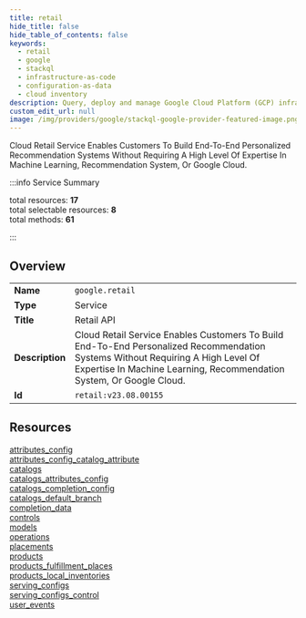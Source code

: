 ```yaml
---
title: retail
hide_title: false
hide_table_of_contents: false
keywords:
  - retail
  - google
  - stackql
  - infrastructure-as-code
  - configuration-as-data
  - cloud inventory
description: Query, deploy and manage Google Cloud Platform (GCP) infrastructure and resources using SQL
custom_edit_url: null
image: /img/providers/google/stackql-google-provider-featured-image.png
---
```

Cloud Retail Service Enables Customers To Build End-To-End Personalized Recommendation Systems Without Requiring A High Level Of Expertise In Machine Learning, Recommendation System, Or Google Cloud.  
    
:::info Service Summary

<div class="row">
<div class="providerDocColumn">
<span>total resources:&nbsp;<b>17</b></span><br />
<span>total selectable resources:&nbsp;<b>8</b></span><br />
<span>total methods:&nbsp;<b>61</b></span><br />
</div>
</div>

:::

## Overview
<table><tbody>
<tr><td><b>Name</b></td><td><code>google.retail</code></td></tr>
<tr><td><b>Type</b></td><td>Service</td></tr>
<tr><td><b>Title</b></td><td>Retail API</td></tr>
<tr><td><b>Description</b></td><td>Cloud Retail Service Enables Customers To Build End-To-End Personalized Recommendation Systems Without Requiring A High Level Of Expertise In Machine Learning, Recommendation System, Or Google Cloud.</td></tr>
<tr><td><b>Id</b></td><td><code>retail:v23.08.00155</code></td></tr>
</tbody></table>

## Resources
<div class="row">
<div class="providerDocColumn">
<a href="/providers/google/retail/attributes_config/">attributes_config</a><br />
<a href="/providers/google/retail/attributes_config_catalog_attribute/">attributes_config_catalog_attribute</a><br />
<a href="/providers/google/retail/catalogs/">catalogs</a><br />
<a href="/providers/google/retail/catalogs_attributes_config/">catalogs_attributes_config</a><br />
<a href="/providers/google/retail/catalogs_completion_config/">catalogs_completion_config</a><br />
<a href="/providers/google/retail/catalogs_default_branch/">catalogs_default_branch</a><br />
<a href="/providers/google/retail/completion_data/">completion_data</a><br />
<a href="/providers/google/retail/controls/">controls</a><br />
<a href="/providers/google/retail/models/">models</a><br />
</div>
<div class="providerDocColumn">
<a href="/providers/google/retail/operations/">operations</a><br />
<a href="/providers/google/retail/placements/">placements</a><br />
<a href="/providers/google/retail/products/">products</a><br />
<a href="/providers/google/retail/products_fulfillment_places/">products_fulfillment_places</a><br />
<a href="/providers/google/retail/products_local_inventories/">products_local_inventories</a><br />
<a href="/providers/google/retail/serving_configs/">serving_configs</a><br />
<a href="/providers/google/retail/serving_configs_control/">serving_configs_control</a><br />
<a href="/providers/google/retail/user_events/">user_events</a><br />
</div>
</div>
